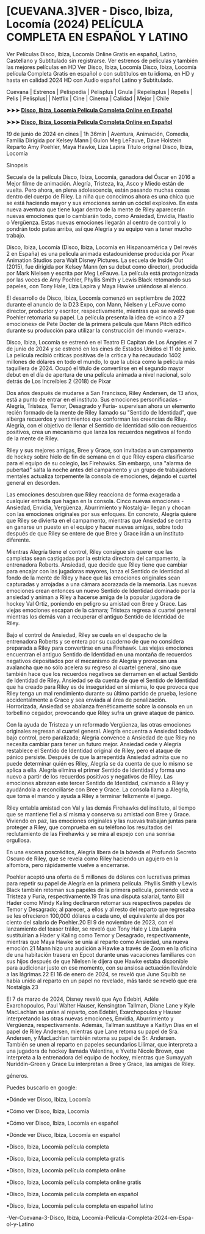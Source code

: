 # [CUEVANA.3]VER - Disco, Ibiza, Locomía (2024) PELÍCULA COMPLETA EN ESPAÑOL Y LATINO

Ver Películas Disco, Ibiza, Locomía Online Gratis en español, Latino, Castellano y Subtitulado sin registrarse. Ver estrenos de películas y también las mejores películas en HD Ver Disco, Ibiza, Locomía Disco, Ibiza, Locomía película Completa Gratis en español o con subtítulos en tu idioma, en HD y hasta en calidad 2024 HD con Audio español Latino y Subtitulado.

Cuevana | Estrenos | Pelispedia | Pelisplus | Gnula | Repelisplus | Repelis | Pelis | Pelisplus| | Netflix | Cine | Cinema | Calidad | Mejor | Chile

**➤➤➤ [Disco, Ibiza, Locomía Pelicula Completa Online en Español](https://is.gd/FcGg3A)**

**➤➤➤ [Disco, Ibiza, Locomía Pelicula Completa Online en Español](https://is.gd/FcGg3A)**

19 de junio de 2024 en cines | 1h 36min | Aventura, Animación, Comedia, Familia Dirigida por Kelsey Mann | Guion Meg LeFauve, Dave Holstein Reparto Amy Poehler, Maya Hawke, Liza Lapira Título original Disco, Ibiza, Locomía

Sinopsis

Secuela de la película Disco, Ibiza, Locomía, ganadora del Óscar en 2016 a Mejor filme de animación. Alegría, Tristeza, Ira, Asco y Miedo están de vuelta. Pero ahora, en plena adolescencia, están pasando muchas cosas dentro del cuerpo de Riley. La niña que conocimos ahora es una chica que se está haciendo mayor y sus emociones serán un cóctel explosivo. En esta nueva aventura que tiene lugar dentro de la mente de Riley aparecerán nuevas emociones que lo cambiarán todo, como Ansiedad, Envidia, Hastío o Vergüenza. Estas nuevas emociones llegarán al centro de control y lo pondrán todo patas arriba, así que Alegría y su equipo van a tener mucho trabajo.

Disco, Ibiza, Locomía (Disco, Ibiza, Locomía en Hispanoamérica y Del revés 2 en España) es una película animada estadounidense producida por Pixar Animation Studios para Walt Disney Pictures. La secuela de Inside Out (2015), fue dirigida por Kelsey Mann (en su debut como director), producida por Mark Nielsen y escrita por Meg LeFauve. La película está protagonizada por las voces de Amy Poehler, Phyllis Smith y Lewis Black retomando sus papeles, con Tony Hale, Liza Lapira y Maya Hawke uniéndose al elenco.

El desarrollo de Disco, Ibiza, Locomía comenzó en septiembre de 2022 durante el anuncio de la D23 Expo, con Mann, Nielsen y LeFauve como director, productor y escritor, respectivamente, mientras que se reveló que Poehler retomaría su papel. La película presenta la idea de «cinco a 27 emociones» de Pete Docter de la primera película que Mann Pitch edificó durante su producción para utilizar la construcción del mundo «veraz».

Disco, Ibiza, Locomía se estrenó en el Teatro El Capitan de Los Ángeles el 7 de junio de 2024 y se estrenó en los cines de Estados Unidos el 11 de junio. La película recibió críticas positivas de la crítica y ha recaudado 1402 millones de dólares en todo el mundo, lo que la ubica como la película más taquillera de 2024. Ocupó el título de convertirse en el segundo mayor debut en el día de apertura de una película animada a nivel nacional, solo detrás de Los Increíbles 2 (2018) de Pixar

Dos años después de mudarse a San Francisco, Riley Andersen, de 13 años, está a punto de entrar en el instituto. Sus emociones personificadas -Alegría, Tristeza, Temor, Desagrado y Furia- supervisan ahora un elemento recién formado de la mente de Riley llamado su "Sentido de Identidad", que alberga recuerdos y sentimientos que conforman las creencias de Riley. Alegría, con el objetivo de llenar el Sentido de Identidad sólo con recuerdos positivos, crea un mecanismo que lanza los recuerdos negativos al fondo de la mente de Riley.

Riley y sus mejores amigas, Bree y Grace, son invitadas a un campamento de hockey sobre hielo de fin de semana en el que Riley espera clasificarse para el equipo de su colegio, las Firehawks. Sin embargo, una "alarma de pubertad" salta la noche antes del campamento y un grupo de trabajadores mentales actualiza torpemente la consola de emociones, dejando el cuartel general en desorden.

Las emociones descubren que Riley reacciona de forma exagerada a cualquier entrada que hagan en la consola. Cinco nuevas emociones -Ansiedad, Envidia, Vergüenza, Aburrimiento y Nostalgia- llegan y chocan con las emociones originales por sus enfoques. En concreto, Alegría quiere que Riley se divierta en el campamento, mientras que Ansiedad se centra en ganarse un puesto en el equipo y hacer nuevas amigas, sobre todo después de que Riley se entere de que Bree y Grace irán a un instituto diferente.

Mientras Alegría tiene el control, Riley consigue sin querer que las campistas sean castigadas por la estricta directora del campamento, la entrenadora Roberts. Ansiedad, que decide que Riley tiene que cambiar para encajar con las jugadoras mayores, lanza el Sentido de Identidad al fondo de la mente de Riley y hace que las emociones originales sean capturadas y arrojadas a una cámara acorazada de la memoria. Las nuevas emociones crean entonces un nuevo Sentido de Identidad dominado por la ansiedad y animan a Riley a hacerse amiga de la popular jugadora de hockey Val Ortiz, poniendo en peligro su amistad con Bree y Grace. Las viejas emociones escapan de la cámara; Tristeza regresa al cuartel general mientras los demás van a recuperar el antiguo Sentido de Identidad de Riley.

Bajo el control de Ansiedad, Riley se cuela en el despacho de la entrenadora Roberts y se entera por su cuaderno de que no considera preparada a Riley para convertirse en una Firehawk. Las viejas emociones encuentran el antiguo Sentido de Identidad en una montaña de recuerdos negativos depositados por el mecanismo de Alegría y provocan una avalancha que no sólo acelera su regreso al cuartel general, sino que también hace que los recuerdos negativos se derramen en el actual Sentido de Identidad de Riley. Ansiedad se da cuenta de que el Sentido de Identidad que ha creado para Riley es de inseguridad en sí misma, lo que provoca que Riley tenga un mal rendimiento durante su último partido de prueba, lesione accidentalmente a Grace y sea enviada al área de penalización. Horrorizada, Ansiedad se abalanza frenéticamente sobre la consola en un torbellino cegador, provocando que Riley sufra un grave ataque de pánico.

Con la ayuda de Tristeza y un reformado Vergüenza, las otras emociones originales regresan al cuartel general. Alegría encuentra a Ansiedad todavía bajo control, pero paralizada; Alegría convence a Ansiedad de que Riley no necesita cambiar para tener un futuro mejor. Ansiedad cede y Alegría restablece el Sentido de Identidad original de Riley, pero el ataque de pánico persiste. Después de que la arrepentida Ansiedad admita que no puede determinar quién es Riley, Alegría se da cuenta de que lo mismo se aplica a ella. Alegría elimina el primer Sentido de Identidad y forma uno nuevo a partir de los recuerdos positivos y negativos de Riley. Las emociones abrazan este tercer Sentido de Identidad, calmando a Riley y ayudándola a reconciliarse con Bree y Grace. La consola llama a Alegría, que toma el mando y ayuda a Riley a terminar felizmente el juego.

Riley entabla amistad con Val y las demás Firehawks del instituto, al tiempo que se mantiene fiel a sí misma y conserva su amistad con Bree y Grace. Viviendo en paz, las emociones originales y las nuevas trabajan juntas para proteger a Riley, que comprueba en su teléfono los resultados del reclutamiento de las Firehawks y se mira al espejo con una sonrisa orgullosa.

En una escena poscréditos, Alegría libera de la bóveda el Profundo Secreto Oscuro de Riley, que se revela como Riley haciendo un agujero en la alfombra, pero rápidamente vuelve a encerrarse.

Poehler aceptó una oferta de 5 millones de dólares con lucrativas primas para repetir su papel de Alegría en la primera película. Phyllis Smith y Lewis Black también retoman sus papeles de la primera película, poniendo voz a Tristeza y Furia, respectivamente.19​ Tras una disputa salarial, tanto Bill Hader como Mindy Kaling declinaron retomar sus respectivos papeles de Temor y Desagrado; al parecer, a ellos y al resto del reparto que regresaba se les ofrecieron 100,000 dólares a cada uno, el equivalente al dos por ciento del salario de Poehler.20​ El 9 de noviembre de 2023, con el lanzamiento del teaser tráiler, se reveló que Tony Hale y Liza Lapira sustituirían a Hader y Kaling como Temor y Desagrado, respectivamente, mientras que Maya Hawke se unía al reparto como Ansiedad, una nueva emoción.21​ Mann hizo una audición a Hawke a través de Zoom en la oficina de una habitación trasera en Epcot durante unas vacaciones familiares con sus hijos después de que Nielsen le dijera que Hawke estaba disponible para audicionar justo en ese momento, con su ansiosa actuación llevándole a las lágrimas.22​ El 16 de enero de 2024, se reveló que June Squibb se había unido al reparto en un papel no revelado, más tarde se reveló que era Nostalgia.23​

El 7 de marzo de 2024, Disney reveló que Ayo Edebiri, Adèle Exarchopoulos, Paul Walter Hauser, Kensington Tallman, Diane Lane y Kyle MacLachlan se unían al reparto, con Edebiri, Exarchopoulos y Hauser interpretando las otras nuevas emociones, Envidia, Aburrimiento y Vergüenza, respectivamente. Además, Tallman sustituye a Kaitlyn Dias en el papel de Riley Andersen, mientras que Lane retoma su papel de Sra. Andersen, y MacLachlan también retoma su papel de Sr. Andersen. También se unen al reparto en papeles secundarios Lilimar, que interpreta a una jugadora de hockey llamada Valentina, e Yvette Nicole Brown, que interpreta a la entrenadora del equipo de hockey, mientras que Sumayyah Nuriddin-Green y Grace Lu interpretan a Bree y Grace, las amigas de Riley.

géneros.

Puedes buscarlo en google:

•Dónde ver Disco, Ibiza, Locomía

•Cómo ver Disco, Ibiza, Locomía

•Cómo ver Disco, Ibiza, Locomía en español

•Dónde ver Disco, Ibiza, Locomía en español

•Disco, Ibiza, Locomía película completa

•Disco, Ibiza, Locomía película completa gratis

•Disco, Ibiza, Locomía película completa online

•Disco, Ibiza, Locomía película completa online gratis

•Disco, Ibiza, Locomía pelicula completa en español

•Disco, Ibiza, Locomía pelicula completa en español latino

-Ver-Cuevana-3-Disco, Ibiza, Locomía-Pelicula-Completa-2024-en-Espa-ol-y-Latino
